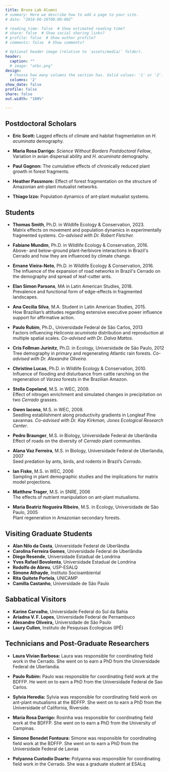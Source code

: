 ```yaml
---
title: Bruna Lab Alumni
# summary: Here we describe how to add a page to your site.
# date: "2018-06-28T00:00:00Z"

# reading_time: false  # Show estimated reading time?
# share: false  # Show social sharing links?
# profile: false  # Show author profile?
# comments: false  # Show comments?

# Optional header image (relative to `assets/media/` folder).
header:
  caption: ""
  # image: "atbc.png"
design:
  # Choose how many columns the section has. Valid values: '1' or '2'.
  columns: '2'
show_date: false
profile: false
share: false 
out.width: "100%"

---
```

 
<!-- # Bruna Lab Alumni -->

## Postdoctoral Scholars  

- **Eric Scott:** Lagged effects of climate and habitat fragmentation on *H. acuminata* demography.  

- **Maria Rosa Darrigo:** *Science Without Borders Postdoctoral Fellow*, Variation in avian dispersal ability and *H. acuminata* demography. 

- **Paul Gagnon:** The cumulative effects of chronically reduced plant growth in forest fragments. 
 
- **Heather Passmore:** Effect of forest fragmentation on the structure of Amazonian ant-plant mutualist networks. 
 
- **Thiago Izzo:** Population dynamics of ant-plant mutualist systems.  

## Students

- **Thomas Smith**, Ph.D. in Wildlife Ecology & Conservation, 2023.  
Matrix effects on movement and population dynamics in experimentally fragmented systems. _Co-advised with Dr. Robert Fletcher._

- **Fabiane Mundim**, Ph.D. in Wildlife Ecology & Conservation, 2016.  
Above- and below-ground plant-herbivore interactions in Brazil's Cerrado and how they are influenced by climate change. 

- **Ernane Vieira-Neto**, Ph.D. in Wildlife Ecology & Conservation, 2016.    
The influence of the expansion of road networks in Brazil's Cerrado on the demography and spread of leaf-cutter ants.

- **Elan Simon Parsons**, MA in Latin American Studies, 2018.  
Prevalence and functional form of edge-effects in fragmented landscapes.

- **Ana Cecilia Silva**, M.A. Student in Latin American Studies, 2015.  
How Brazilian’s attitudes regarding extensive executive power influence support for affirmative action.

- **Paulo Rubim**, Ph.D., Universidade Federal de São Carlos, 2013  
Factors influencing _Heliconia acuminata_ distribution and reproduction at multiple spatial scales. _Co-advised with Dr. Dalva Mattos_.

- **Cris Follman Jurinitz**, Ph.D. in Ecology, Universidade de São Paulo, 2012  
Tree demography in primary and regenerating Atlantic rain forests. _Co-advised with Dr. Alexandre Oliveira._

- **Christine Lucas**, Ph.D. in Wildlife Ecology & Conservation, 2010.
Influence of flooding and disturbance from cattle ranching on the regeneration of _Varzea_ forests in the Brazilian Amazon. 

- **Stella Copeland**, M.S. in WEC, 2009.  
Effect of nitrogen enrichment and simulated changes in precipitation on two _Cerrado_ grasses. 

- **Gwen Iacona**, M.S. in WEC, 2008.  
Seedling establishment along productivity gradients in Longleaf Pine savannas. _Co-advised with Dr. Kay Kirkman, Jones Ecological Research Center_. 

- **Pedro Braunger**, M.S. in Biology, Universidade Federal de Uberlândia  
Effect of roads on the diversity of _Cerrado_ plant communities. 

- **Alana Vaz Ferreira**, M.S. in Biology, Universidade Federal de Uberlandia, 2007  
Seed predation by ants, birds, and rodents in Brazil’s _Cerrado_. 

- **Ian Fiske**, M.S. in WEC, 2006  
Sampling in plant demographic studies and the implications for matrix model projections.

- **Matthew Trager**, M.S. in SNRE, 2006  
The effects of nutrient manipulation on ant-plant mutualisms. 

- **Maria Beatriz Nogueira Ribeiro**, M.S. in Ecology, Universidade de São Paulo, 2005  
Plant regeneration in Amazonian secondary forests. 


## Visiting Graduate Students

- **Alan Nilo da Costa**, Universidade Federal de Uberlândia  
- **Carolina Ferreira Gomes**, Universidade Federal de Uberlândia   
- **Diego Resende**, Universidade Estadual de Londrina  
- **Yves Rafael Bovolenta**, Universidade Estadual de Londrina  
- **Rodolfo de Abreu**, USP-ESALQ  
- **Simone Athayde**, Instituto Socioambiental  
- **Rita Quitete Portela**, UNICAMP  
- **Camilla Castanho**, Universidade de São Paulo  

## Sabbatical Visitors

- **Karine Carvalho**, Universidade Federal do Sul da Bahia  
- **Ariadna V. F. Lopes**, Universidade Federal de Pernambuco  
- **Alexandre Oliveira,** Universidade de São Paulo  
- **Laury Cullen**, Instituto de Pesquisas Ecologicas (IPÊ)  

## Technicians and Post-Graduate Researchers

- **Laura Vivian Barbosa:** Laura was responsible for coordinating field work in the Cerrado. She went on to earn a PhD from the Universidade Federal de Uberlandia.

- **Paulo Rubim:** Paulo was responsible for coordinating field work at the BDFFP. He went on to earn a PhD from the Universidade Federal de Sao Carlos.

- **Sylvia Heredia:** Sylvia was responsible for coordinating field work on ant-plant mutualisms at the BDFFP. She went on to earn a PhD from the Universidade of California, Riverside.

- **Maria Rosa Darrigo:** Rosinha was responsible for coordinating field work at the BDFFP. She went on to earn a PhD from the University of Campinas.

- **Simone Benedet Fontoura:** Simone was responsible for coordinating field work at the BDFFP. She went on to earn a PhD from the Universidade Federal de Lavras

- **Polyanna Custodio Duarte:** Polyanna was responsible for coordinating field work in the Cerrado. She was a graduate student at ESALq
